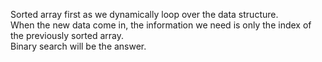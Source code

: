 Sorted array first as we dynamically loop over the data structure.    
When the new data come in, the information we need is only the index of the previously sorted array.    
Binary search will be the answer.   
